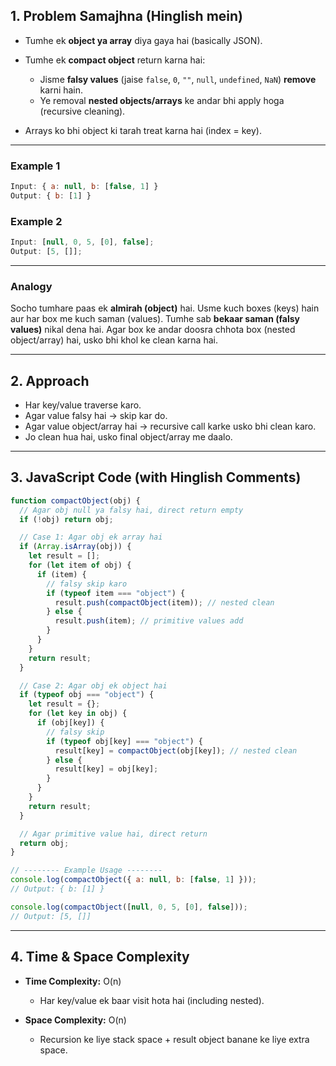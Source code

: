 ## **1. Problem Samajhna (Hinglish mein)**

- Tumhe ek **object ya array** diya gaya hai (basically JSON).
- Tumhe ek **compact object** return karna hai:

  - Jisme **falsy values** (jaise `false`, `0`, `""`, `null`, `undefined`, `NaN`) **remove** karni hain.
  - Ye removal **nested objects/arrays** ke andar bhi apply hoga (recursive cleaning).

- Arrays ko bhi object ki tarah treat karna hai (index = key).

---

### **Example 1**

```js
Input: { a: null, b: [false, 1] }
Output: { b: [1] }
```

### **Example 2**

```js
Input: [null, 0, 5, [0], false];
Output: [5, []];
```

---

### **Analogy**

Socho tumhare paas ek **almirah (object)** hai. Usme kuch boxes (keys) hain aur har box me kuch saman (values).
Tumhe sab **bekaar saman (falsy values)** nikal dena hai.
Agar box ke andar doosra chhota box (nested object/array) hai, usko bhi khol ke clean karna hai.

---

## **2. Approach**

- Har key/value traverse karo.
- Agar value falsy hai → skip kar do.
- Agar value object/array hai → recursive call karke usko bhi clean karo.
- Jo clean hua hai, usko final object/array me daalo.

---

## **3. JavaScript Code (with Hinglish Comments)**

```javascript
function compactObject(obj) {
  // Agar obj null ya falsy hai, direct return empty
  if (!obj) return obj;

  // Case 1: Agar obj ek array hai
  if (Array.isArray(obj)) {
    let result = [];
    for (let item of obj) {
      if (item) {
        // falsy skip karo
        if (typeof item === "object") {
          result.push(compactObject(item)); // nested clean
        } else {
          result.push(item); // primitive values add
        }
      }
    }
    return result;
  }

  // Case 2: Agar obj ek object hai
  if (typeof obj === "object") {
    let result = {};
    for (let key in obj) {
      if (obj[key]) {
        // falsy skip
        if (typeof obj[key] === "object") {
          result[key] = compactObject(obj[key]); // nested clean
        } else {
          result[key] = obj[key];
        }
      }
    }
    return result;
  }

  // Agar primitive value hai, direct return
  return obj;
}

// -------- Example Usage --------
console.log(compactObject({ a: null, b: [false, 1] }));
// Output: { b: [1] }

console.log(compactObject([null, 0, 5, [0], false]));
// Output: [5, []]
```

---

## **4. Time & Space Complexity**

- **Time Complexity:** O(n)

  - Har key/value ek baar visit hota hai (including nested).

- **Space Complexity:** O(n)

  - Recursion ke liye stack space + result object banane ke liye extra space.
